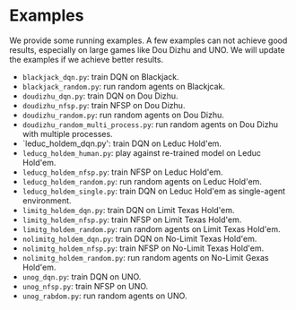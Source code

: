 # Examples
We provide some running examples. A few examples can not achieve good results, especially on large games like Dou Dizhu and UNO. We will update the examples if we achieve better results.

*   `blackjack_dqn.py`: train DQN on Blackjack.
*   `blackjack_random.py`: run random agents on Blackjcak.
*   `doudizhu_dqn.py`: train DQN on Dou Dizhu.
*   `doudizhu_nfsp.py`: train NFSP on Dou Dizhu.
*   `doudizhu_random.py`: run random agents on Dou Dizhu.
*   `doudizhu_random_multi_process.py`: run random agents on Dou Dizhu with multiple processes.
*   `leduc_holdem_dqn.py': train DQN on Leduc Hold'em.
*   `leducg_holdem_human.py`: play against re-trained model on Leduc Hold'em.
*   `leducg_holdem_nfsp.py`: train NFSP on Leduc Hold'em.
*   `leducg_holdem_random.py`: run random agents on Leduc Hold'em.
*   `leducg_holdem_single.py`: train DQN on Leduc Hold'em as single-agent environment.
*   `limitg_holdem_dqn.py`: train DQN on Limit Texas Hold'em.
*   `limitg_holdem_nfsp.py`: train NFSP on Limit Texas Hold'em.
*   `limitg_holdem_random.py`: run random agents on Limit Texas Hold'em.
*   `nolimitg_holdem_dqn.py`: train DQN on No-Limit Texas Hold'em.
*   `nolimitg_holdem_nfsp.py`: train NFSP on No-Limit Texas Hold'em.
*   `nolimitg_holdem_random.py`: run random agents on No-Limit Gexas Hold'em.
*   `unog_dqn.py`: train DQN on UNO.
*   `unog_nfsp.py`: train NFSP on UNO.
*   `unog_rabdom.py`: run random agents on UNO.
